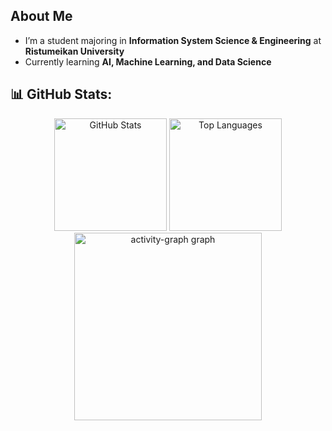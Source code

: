 ## About Me  
- I’m a student majoring in **Information System Science & Engineering** at **Ristumeikan University** 
- Currently learning **AI, Machine Learning, and Data Science**  

<!--   ## 💻 Tech Stack and Tools
<!--   <div align="left">
<!--   <img src="https://raw.githubusercontent.com/devicons/devicon/master/icons/python/python-original.svg" height="30" alt="Python logo" />
<!--   <img width="12" />
<!-- </div> -->

## 📊 GitHub Stats:

<div align="center">
  <img src="https://github-readme-stats.vercel.app/api?username=rihts-4&hide_title=false&hide_rank=true&show_icons=true&include_all_commits=true&count_private=true&disable_animations=false&theme=monokai&locale=en&hide_border=false" height="180" alt="GitHub Stats"  />
  <img src="https://github-readme-stats.vercel.app/api/top-langs/?username=rihts-4&layout=compact&theme=monokai&hide_border=false" height="180" alt="Top Languages"  />
 <img src="https://github-readme-activity-graph.vercel.app/graph?username=rihts-4&theme=monokai&radius=0&area=true" height="300" alt="activity-graph graph" />
</div>
